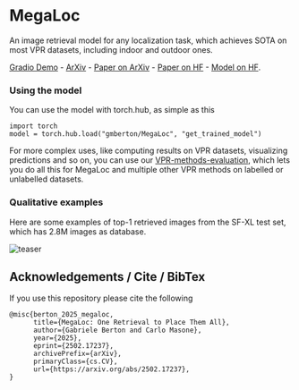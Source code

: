 # MegaLoc
An image retrieval model for any localization task, which achieves SOTA on most VPR datasets, including indoor and outdoor ones.

[Gradio Demo](https://584de833c106016f0f.gradio.live/) - [ArXiv](https://arxiv.org/abs/2502.17237) - [Paper on ArXiv](https://arxiv.org/pdf/2502.17237) - [Paper on HF](https://huggingface.co/papers/2502.17237) - [Model on HF](https://huggingface.co/gberton/MegaLoc).

### Using the model
You can use the model with torch.hub, as simple as this
```
import torch
model = torch.hub.load("gmberton/MegaLoc", "get_trained_model")
```

For more complex uses, like computing results on VPR datasets, visualizing predictions and so on, you can use our [VPR-methods-evaluation](https://github.com/gmberton/VPR-methods-evaluation), which lets you do all this for MegaLoc and multiple other VPR methods on labelled or unlabelled datasets.

### Qualitative examples
Here are some examples of top-1 retrieved images from the SF-XL test set, which has 2.8M images as database.

![teaser](https://github.com/user-attachments/assets/a90b8d4c-ab53-4151-aacc-93493d583713)



## Acknowledgements / Cite / BibTex

If you use this repository please cite the following
```
@misc{berton_2025_megaloc,
      title={MegaLoc: One Retrieval to Place Them All}, 
      author={Gabriele Berton and Carlo Masone},
      year={2025},
      eprint={2502.17237},
      archivePrefix={arXiv},
      primaryClass={cs.CV},
      url={https://arxiv.org/abs/2502.17237}, 
}
```


